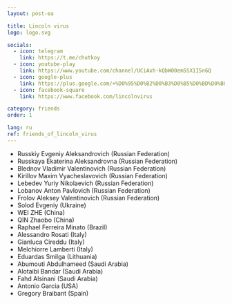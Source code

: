 ```yaml
---
layout: post-ea

title: Lincoln virus
logo: logo.svg

socials:
  - icon: telegram
    link: https://t.me/chutkoy
  - icon: youtube-play
    link: https://www.youtube.com/channel/UCiAxh-kQbW00em5SX1I5n6Q
  - icon: google-plus
    link: https://plus.google.com/+%D0%95%D0%B2%D0%B3%D0%B5%D0%BD%D0%B8%D0%B9%D0%A0%D1%83%D1%81%D1%81%D0%BA%D0%B8%D0%B9%D0%A7%D1%83%D1%82%D0%BA%D0%BE%D0%B989
  - icon: facebook-square
    link: https://www.facebook.com/lincolnvirus

category: friends
order: 1

lang: ru
ref: friends_of_lincoln_virus
---
```


- Russkiy Evgeniy Aleksandrovich (Russian Federation)
- Russkaya Ekaterina Aleksandrovna (Russian Federation)
- Blednov Vladimir Valentinovich (Russian Federation)
- Kirillov Maxim Vyacheslavovich (Russian Federation)
- Lebedev Yuriy Nikolaevich (Russian Federation)
- Lobanov Anton Pavlovich (Russian Federation)
- Frolov Aleksey Valentinovich (Russian Federation)
- Solod Evgeniy (Ukraine)
- WEI ZHE (China)
- QIN Zhaobo (China)
- Raphael Ferreira Minato (Brazil)
- Alessandro Rosati (Italy)
- Gianluca Cireddu (Italy)
- Melchiorre Lamberti (Italy)
- Eduardas Smilga (Lithuania)
- Abumouti Abdulhameed (Saudi Arabia)
- Alotaibi Bandar (Saudi Arabia)
- Fahd Alsinani (Saudi Arabia)
- Antonio Garcia (USA)
- Gregory Braibant (Spain)
